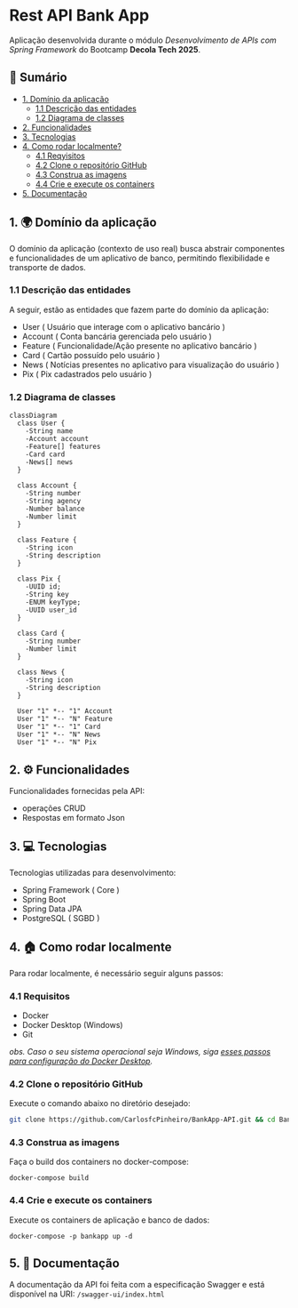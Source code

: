 # Rest API Bank App
Aplicação desenvolvida durante o módulo *Desenvolvimento de APIs com Spring Framework* do Bootcamp **Decola Tech 2025**.

## 📖 Sumário
- [1. Domínio da aplicação](#1--domínio-da-aplicação)
  - [1.1 Descrição das entidades](#11-descrição-das-entidades)
  - [1.2 Diagrama de classes](#12-diagrama-de-classes)
- [2. Funcionalidades](#2--funcionalidades)
- [3. Tecnologias](#3--tecnologias)
- [4. Como rodar localmente?](#4--como-rodar-localmente)
  - [4.1 Reqyisitos](#41-requisitos)
  - [4.2 Clone o repositório GitHub](#42-clone-o-repositório-github)
  - [4.3 Construa as imagens](#43-construa-as-imagens)
  - [4.4 Crie e execute os containers](#44-crie-e-execute-os-containers)
- [5. Documentação](#5--documentação)

## 1. 🌍 Domínio da aplicação
O domínio da aplicação (contexto de uso real) busca abstrair componentes e funcionalidades de um aplicativo de banco, permitindo flexibilidade e transporte de dados.

### 1.1 Descrição das entidades
A seguir, estão as entidades que fazem parte do domínio da aplicação:
- User ( Usuário que interage com o aplicativo bancário )
- Account ( Conta bancária gerenciada pelo usuário )
- Feature ( Funcionalidade/Ação presente no aplicativo bancário )
- Card ( Cartão possuído pelo usuário )
- News ( Notícias presentes no aplicativo para visualização do usuário )
- Pix ( Pix cadastrados pelo usuário )

### 1.2 Diagrama de classes

```mermaid
classDiagram
  class User {
    -String name
    -Account account
    -Feature[] features
    -Card card
    -News[] news
  }

  class Account {
    -String number
    -String agency
    -Number balance
    -Number limit
  }

  class Feature {
    -String icon
    -String description
  }

  class Pix {
    -UUID id;
    -String key
    -ENUM keyType;
    -UUID user_id
  }

  class Card {
    -String number
    -Number limit
  }

  class News {
    -String icon
    -String description
  }

  User "1" *-- "1" Account
  User "1" *-- "N" Feature
  User "1" *-- "1" Card
  User "1" *-- "N" News
  User "1" *-- "N" Pix
```

## 2. ⚙️ Funcionalidades
Funcionalidades fornecidas pela API:
- operações CRUD
- Respostas em formato Json

## 3. 💻 Tecnologias
Tecnologias utilizadas para desenvolvimento:
- Spring Framework ( Core )
- Spring Boot
- Spring Data JPA
- PostgreSQL ( SGBD ) 

## 4. 🏠 Como rodar localmente
Para rodar localmente, é necessário seguir alguns passos:

### 4.1 Requisitos
- Docker
- Docker Desktop (Windows)
- Git

*obs. Caso o seu sistema operacional seja Windows, siga [esses passos para configuração do Docker Desktop](https://docs.docker.com/desktop/setup/install/windows-install/).*

### 4.2 Clone o repositório GitHub
Execute o comando abaixo no diretório desejado:
```bash
git clone https://github.com/CarlosfcPinheiro/BankApp-API.git && cd BankApp-API
```

### 4.3 Construa as imagens
Faça o build dos containers no docker-compose:
```shell
docker-compose build
```

### 4.4 Crie e execute os containers
Execute os containers de aplicação e banco de dados:
````shell
docker-compose -p bankapp up -d
````

## 5. 📝 Documentação
A documentação da API foi feita com a especificação Swagger e está disponível na URI: ``/swagger-ui/index.html``
